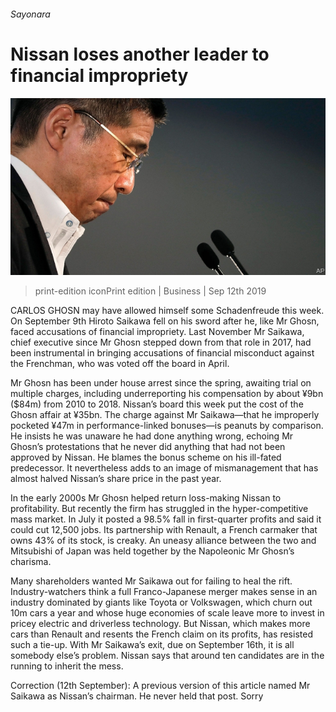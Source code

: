 ###### Sayonara

# Nissan loses another leader to financial impropriety 

![image](images/20190914_wbp502.jpg) 

> print-edition iconPrint edition | Business | Sep 12th 2019 

CARLOS GHOSN may have allowed himself some Schadenfreude this week. On September 9th Hiroto Saikawa fell on his sword after he, like Mr Ghosn, faced accusations of financial impropriety. Last November Mr Saikawa, chief executive since Mr Ghosn stepped down from that role in 2017, had been instrumental in bringing accusations of financial misconduct against the Frenchman, who was voted off the board in April. 

Mr Ghosn has been under house arrest since the spring, awaiting trial on multiple charges, including underreporting his compensation by about ¥9bn ($84m) from 2010 to 2018. Nissan’s board this week put the cost of the Ghosn affair at ¥35bn. The charge against Mr Saikawa—that he improperly pocketed ¥47m in performance-linked bonuses—is peanuts by comparison. He insists he was unaware he had done anything wrong, echoing Mr Ghosn’s protestations that he never did anything that had not been approved by Nissan. He blames the bonus scheme on his ill-fated predecessor. It nevertheless adds to an image of mismanagement that has almost halved Nissan’s share price in the past year. 

In the early 2000s Mr Ghosn helped return loss-making Nissan to profitability. But recently the firm has struggled in the hyper-competitive mass market. In July it posted a 98.5% fall in first-quarter profits and said it could cut 12,500 jobs. Its partnership with Renault, a French carmaker that owns 43% of its stock, is creaky. An uneasy alliance between the two and Mitsubishi of Japan was held together by the Napoleonic Mr Ghosn’s charisma. 

Many shareholders wanted Mr Saikawa out for failing to heal the rift. Industry-watchers think a full Franco-Japanese merger makes sense in an industry dominated by giants like Toyota or Volkswagen, which churn out 10m cars a year and whose huge economies of scale leave more to invest in pricey electric and driverless technology. But Nissan, which makes more cars than Renault and resents the French claim on its profits, has resisted such a tie-up. With Mr Saikawa’s exit, due on September 16th, it is all somebody else’s problem. Nissan says that around ten candidates are in the running to inherit the mess. 

Correction (12th September): A previous version of this article named Mr Saikawa as Nissan’s chairman. He never held that post. Sorry 

